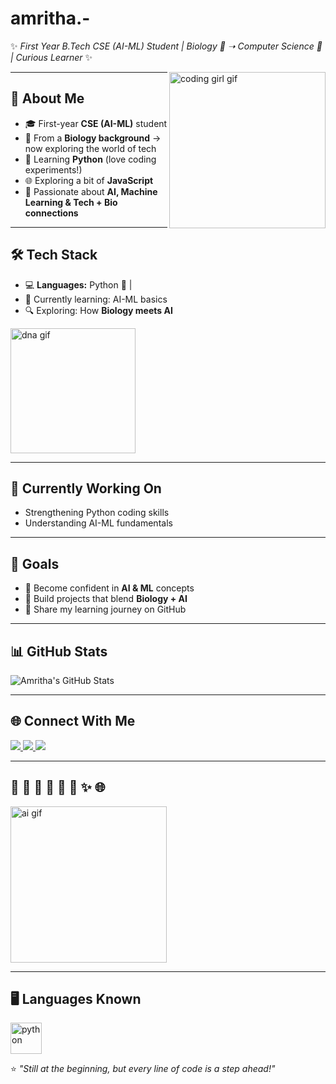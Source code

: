 # amritha.-
✨ _First Year B.Tech CSE (AI-ML) Student | Biology 🧬 ➝ Computer Science 🤖 | Curious Learner_ ✨  

<img align="right" alt="coding girl gif" width="250" src="https://media.giphy.com/media/L1R1tvI9svkIWwpVYr/giphy.gif">  

---

## 🌸 About Me
- 🎓 First-year **CSE (AI-ML)** student  
- 🧬 From a **Biology background** → now exploring the world of tech  
- 🐍 Learning **Python** (love coding experiments!)  
- 🌐 Exploring a bit of **JavaScript**  
- 🚀 Passionate about **AI, Machine Learning & Tech + Bio connections**  

---

## 🛠️ Tech Stack
- 💻 **Languages:** Python 🐍 | 
- 📘 Currently learning: AI-ML basics  
- 🔍 Exploring: How **Biology meets AI**  

<img align="center" alt="dna gif" width="200" src="https://media.giphy.com/media/l0MYt5jPR6QX5pnqM/giphy.gif">  

---

## 🌱 Currently Working On
- Strengthening Python coding skills  
- Understanding AI-ML fundamentals 

---

## 🎯 Goals
- 🚀 Become confident in **AI & ML** concepts  
- 🌟 Build projects that blend **Biology + AI**  
- 📝 Share my learning journey on GitHub  

---
## 📊 GitHub Stats

![Amritha's GitHub Stats](https://github-readme-stats.vercel.app/api?username=amritha-00-star&show_icons=true&theme=radical)

---

## 🌐 Connect With Me
<p align="left">
  <a href="https://www.linkedin.com/in/amritha-narayanan/">
    <img src="https://img.shields.io/badge/LinkedIn-0077B5?style=for-the-badge&logo=linkedin&logoColor=white"/>
  </a>
  
  <a href="https://www.instagram.com/amreth.ah_/">
    <img src="https://img.shields.io/badge/Instagram-E4405F?style=for-the-badge&logo=instagram&logoColor=white"/>
  </a>
  
  <a href="mailto:amrithanarayanan43@gmail.com">
    <img src="https://img.shields.io/badge/Email-D14836?style=for-the-badge&logo=gmail&logoColor=white"/>
  </a>
</p>  

---

## 🌸 🐍 🤖 🧬 🌱 🚀 ✨ 🌐  

<img align="center" alt="ai gif" width="250" src="https://media.giphy.com/media/QTfX9Ejfra3ZmNxh6B/giphy.gif">  

---
## 🖥️ Languages Known  

<p align="left">  
  <img src="https://cdn.jsdelivr.net/gh/devicons/devicon/icons/python/python-original.svg" 
       alt="python" width="50" height="50"/>  
</p>

⭐️ _"Still at the beginning, but every line of code is a step ahead!"_
